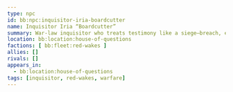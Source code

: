 ```yaml
---
type: npc
id: bb:npc:inquisitor-iria-boardcutter
name: Inquisitor Iria “Boardcutter”
summary: War-law inquisitor who treats testimony like a siege—breach, enter, secure.
location: bb:location:house-of-questions
factions: [ bb:fleet:red-wakes ]
allies: []
rivals: []
appears_in:
  - bb:location:house-of-questions
tags: [inquisitor, red-wakes, warfare]
---
```

